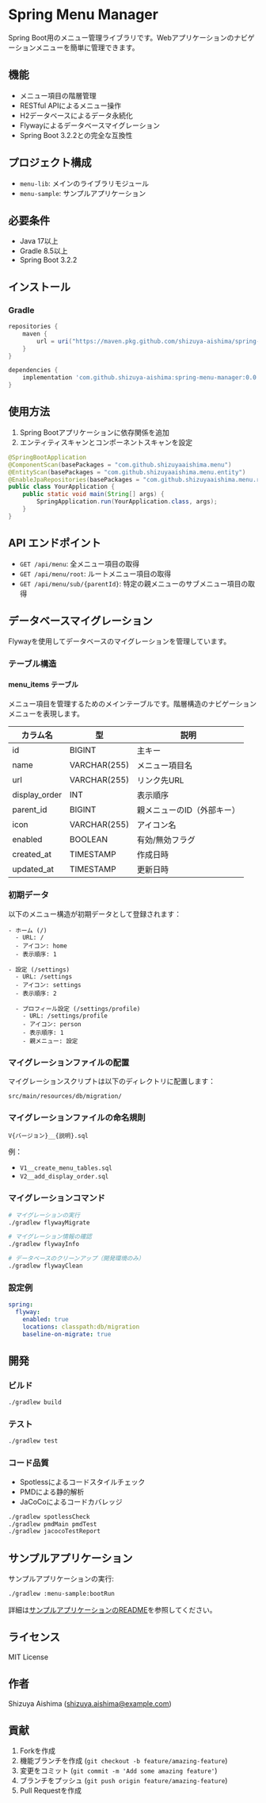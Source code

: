 # Spring Menu Manager

Spring Boot用のメニュー管理ライブラリです。Webアプリケーションのナビゲーションメニューを簡単に管理できます。

## 機能

- メニュー項目の階層管理
- RESTful APIによるメニュー操作
- H2データベースによるデータ永続化
- Flywayによるデータベースマイグレーション
- Spring Boot 3.2.2との完全な互換性

## プロジェクト構成

- `menu-lib`: メインのライブラリモジュール
- `menu-sample`: サンプルアプリケーション

## 必要条件

- Java 17以上
- Gradle 8.5以上
- Spring Boot 3.2.2

## インストール

### Gradle

```groovy
repositories {
    maven {
        url = uri("https://maven.pkg.github.com/shizuya-aishima/spring-menu-manager")
    }
}

dependencies {
    implementation 'com.github.shizuya-aishima:spring-menu-manager:0.0.1-SNAPSHOT'
}
```

## 使用方法

1. Spring Bootアプリケーションに依存関係を追加
2. エンティティスキャンとコンポーネントスキャンを設定

```java
@SpringBootApplication
@ComponentScan(basePackages = "com.github.shizuyaaishima.menu")
@EntityScan(basePackages = "com.github.shizuyaaishima.menu.entity")
@EnableJpaRepositories(basePackages = "com.github.shizuyaaishima.menu.repository")
public class YourApplication {
    public static void main(String[] args) {
        SpringApplication.run(YourApplication.class, args);
    }
}
```

## API エンドポイント

- `GET /api/menu`: 全メニュー項目の取得
- `GET /api/menu/root`: ルートメニュー項目の取得
- `GET /api/menu/sub/{parentId}`: 特定の親メニューのサブメニュー項目の取得

## データベースマイグレーション

Flywayを使用してデータベースのマイグレーションを管理しています。

### テーブル構造

#### menu_items テーブル

メニュー項目を管理するためのメインテーブルです。階層構造のナビゲーションメニューを表現します。

| カラム名 | 型 | 説明 |
|----------|------|------|
| id | BIGINT | 主キー |
| name | VARCHAR(255) | メニュー項目名 |
| url | VARCHAR(255) | リンク先URL |
| display_order | INT | 表示順序 |
| parent_id | BIGINT | 親メニューのID（外部キー） |
| icon | VARCHAR(255) | アイコン名 |
| enabled | BOOLEAN | 有効/無効フラグ |
| created_at | TIMESTAMP | 作成日時 |
| updated_at | TIMESTAMP | 更新日時 |

### 初期データ

以下のメニュー構造が初期データとして登録されます：

```
- ホーム (/)
  - URL: /
  - アイコン: home
  - 表示順序: 1

- 設定 (/settings)
  - URL: /settings
  - アイコン: settings
  - 表示順序: 2
  
  - プロフィール設定 (/settings/profile)
    - URL: /settings/profile
    - アイコン: person
    - 表示順序: 1
    - 親メニュー: 設定
```

### マイグレーションファイルの配置

マイグレーションスクリプトは以下のディレクトリに配置します：

```
src/main/resources/db/migration/
```

### マイグレーションファイルの命名規則

```
V{バージョン}__{説明}.sql
```

例：
- `V1__create_menu_tables.sql`
- `V2__add_display_order.sql`

### マイグレーションコマンド

```bash
# マイグレーションの実行
./gradlew flywayMigrate

# マイグレーション情報の確認
./gradlew flywayInfo

# データベースのクリーンアップ（開発環境のみ）
./gradlew flywayClean
```

### 設定例

```yaml
spring:
  flyway:
    enabled: true
    locations: classpath:db/migration
    baseline-on-migrate: true
```

## 開発

### ビルド

```bash
./gradlew build
```

### テスト

```bash
./gradlew test
```

### コード品質

- Spotlessによるコードスタイルチェック
- PMDによる静的解析
- JaCoCoによるコードカバレッジ

```bash
./gradlew spotlessCheck
./gradlew pmdMain pmdTest
./gradlew jacocoTestReport
```

## サンプルアプリケーション

サンプルアプリケーションの実行:

```bash
./gradlew :menu-sample:bootRun
```

詳細は[サンプルアプリケーションのREADME](menu-sample/README.md)を参照してください。

## ライセンス

MIT License

## 作者

Shizuya Aishima (shizuya.aishima@example.com)

## 貢献

1. Forkを作成
2. 機能ブランチを作成 (`git checkout -b feature/amazing-feature`)
3. 変更をコミット (`git commit -m 'Add some amazing feature'`)
4. ブランチをプッシュ (`git push origin feature/amazing-feature`)
5. Pull Requestを作成 